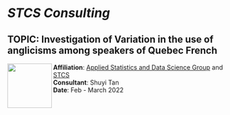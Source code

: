 # _STCS Consulting_ 

## TOPIC: Investigation of Variation in the use of anglicisms among speakers of Quebec French
<img src="https://github.com/yelselmiao/Linguistic_Consulting/blob/master/Figures/BUVIBqkI_400x400.png" width="100" height="100" align="left">


**Affiliation**: [Applied Statistics and Data Science Group](https://asda.stat.ubc.ca) and [STCS](https://www.stat.ubc.ca/~stcs/)   
**Consultant**: Shuyi Tan   
**Date**: Feb - March 2022

